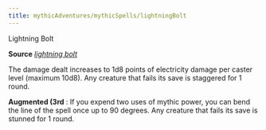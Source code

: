 ```yaml
---
title: mythicAdventures/mythicSpells/lightningBolt
---
```

Lightning Bolt

**Source** [_lightning bolt_](spell_dir/lightningBolt#_lightning-bolt)

The damage dealt increases to 1d8 points of electricity damage per caster level (maximum 10d8). Any creature that fails its save is staggered for 1 round.

**Augmented (3rd** : If you expend two uses of mythic power, you can bend the line of the spell once up to 90 degrees. Any creature that fails its save is stunned for 1 round.

